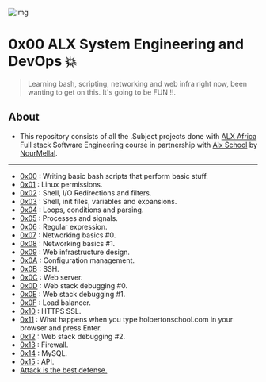 ![img](https://assets.imaginablefutures.com/media/images/ALX_Logo.max-200x150.png)

# 0x00 ALX System Engineering and DevOps 💥

>Learning bash, scripting, networking and web infra right now, been wanting to get on this. It's going to be FUN !!.

## About

- This repository consists of all the .Subject projects done with [ALX Africa](https://www.alxafrica.com/) Full stack Software Engineering course in partnership with [Alx School](https://www.alxafrica.com/software-engineering-plus/) by [NourMellal](https://www.linkedin.com/in/nour-mellal-2a80b527b/).

---

- [0x00](https://github.com/NourMellal/alx-system_engineering-devops/tree/master/0x00-shell_basics) : Writing basic bash scripts that perform basic stuff.
- [0x01](https://github.com/NourMellal/alx-system_engineering-devops/tree/master/0x01-shell_permissions) : Linux permissions.
- [0x02](https://github.com/NourMellal/alx-system_engineering-devops/tree/master/0x02-shell_redirections) : Shell, I/O Redirections and filters.
- [0x03](https://github.com/NourMellal/alx-system_engineering-devops/tree/master/0x03-shell_variables_expansions) : Shell, init files, variables and expansions.
- [0x04](https://github.com/NourMellal/alx-system_engineering-devops/tree/master/0x04-loops_conditions_and_parsing) : Loops, conditions and parsing.
- [0x05](https://github.com/NourMellal/alx-system_engineering-devops/tree/master/0x05-processes_and_signals) : Processes and signals.
- [0x06](https://github.com/NourMellal/alx-system_engineering-devops/tree/master/0x06-regular_expressions) : Regular expression.
- [0x07](./0x07-networking_basics) : Networking basics #0.
- [0x08](./0x08-networking_basics_2) : Networking basics #1.
- [0x09](./0x09-web_infrastructure_design) : Web infrastructure design.
- [0x0A](./0x0A-configuration_management) : Configuration management.
- [0x0B](./0x0B-ssh) : SSH.
- [0x0C](./0x0C-web_server) : Web server.
- [0x0D](./0x0D-web_stack_debugging_0) : Web stack debugging #0.
- [0x0E](./0x0E-web_stack_debugging_1) : Web stack debugging #1.
- [0x0F](./0x0F-load_balancer) : Load balancer.
- [0x10](./0x10-https_ssl) : HTTPS SSL.
- [0x11](./0x11-what_happens_when_your_type_google_com_in_your_browser_and_press_enter) : What happens when you type holbertonschool.com in your browser and press Enter.
- [0x12](./0x12-web_stack_debugging_2) : Web stack debugging #2.
- [0x13](./0x13-firewall) : Firewall.
- [0x14](./0x14-mysql) : MySQL.
- [0x15](./0x15-api) : API.
- [Attack is the best defense.](./attack_is_the_best_defense)